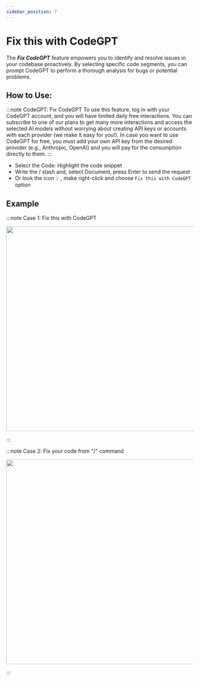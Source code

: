 ```yaml
---
sidebar_position: 7
---
```


# Fix this with CodeGPT

The ***Fix CodeGPT*** feature empowers you to identify and resolve issues in your codebase proactively. By selecting specific code segments, you can prompt CodeGPT to perform a thorough analysis for bugs or potential problems.

## How to Use:
  
:::note CodeGPT: Fix CodeGPT
To use this feature, log in with your CodeGPT account, and you will have limited daily free interactions. You can subscribe to one of our plans to get many more interactions and access the selected AI models without worrying about creating API keys or accounts with each provider (we make it easy for you!). In case you want to use CodeGPT for free, you must add your own API key from the desired provider (e.g., Anthropic, OpenAI) and you will pay for the consumption directly to them.
:::

- Select the Code: Highlight the code snippet
- Write the / slash and, select Document, press Enter to send the request
- Or look the icon 💡 , make right-click and choose `Fix this with CodeGPT` option

## Example

:::note Case 1: Fix this with CodeGPT
<p align="center">
  <img width="850" height="550" src="https://github.com/user-attachments/assets/cb4fc74c-ae3b-41da-9feb-6ed2b225c4ba" />
</p>
:::

:::note Case 2: Fix your code from "/" command
<p align="center">
  <img width="850" height="550" src="https://github.com/user-attachments/assets/cb4fc74c-ae3b-41da-9feb-6ed2b225c4ba" />
</p>

:::

